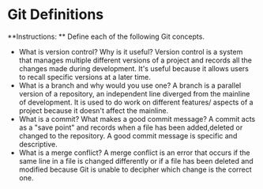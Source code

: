 # Git Definitions

**Instructions: ** Define each of the following Git concepts.

* What is version control?  Why is it useful?
Version control is a system that manages multiple different versions of a project and records all the changes made during development. It's useful because it allows users to recall specific versions at a later time.
* What is a branch and why would you use one?
A branch is a parallel version of a repository, an independent line diverged from the mainline of development. It is used to do work on different features/ aspects of a project because it doesn't affect the mainline.
* What is a commit? What makes a good commit message?
A commit acts as a "save point" and records when a file has been added,deleted or changed to the repository. A good commit message is specific and descriptive.
* What is a merge conflict?
A merge conflict is an error that occurs if the same line in a file is changed differently or if a file has been deleted and modified because Git is unable to decipher which change is the correct one.